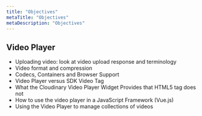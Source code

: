 ```yaml
---
title: "Objectives"
metaTitle: "Objectives"
metaDescription: "Objectives"
---
```


## Video Player

- Uploading video: look at video upload response and terminology
- Video format and compression
- Codecs, Containers and Browser Support
- Video Player versus SDK Video Tag
- What the Cloudinary Video Player Widget Provides that HTML5 tag does not
- How to use the video player in a JavaScript Framework (Vue.js)
- Using the Video Player to manage collections of videos


